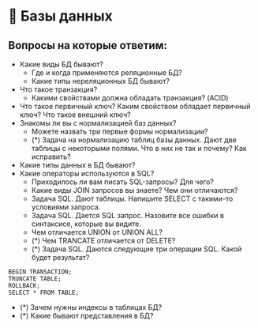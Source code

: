 # 📍 Базы данных

## Вопросы на которые ответим:

* Какие виды БД бывают?
  * Где и когда применяются реляционные БД?
  * Какие типы нереляционных БД бывают?
* Что такое транзакция?
  * Какими свойствами должна обладать транзакция? (ACID)
* Что такое первичный ключ? Каким свойством обладает первичный ключ? Что такое внешний ключ?
* Знакомы ли вы с нормализацией баз данных?
  * Можете назвать три первые формы нормализации?
  * (\*) Задача на нормализацию таблиц базы данных. Дают две таблицы с некоторыми полями. Что в них не так и почему? Как исправить?
* Какие типы данных в БД бывают?
* Какие операторы используются в SQL?
  * Приходилось ли вам писать SQL-запросы? Для чего?
  * Какие виды JOIN запросов вы знаете? Чем они отличаются?
  * Задача SQL. Дают таблицы. Напишите SELECT с такими-то условиями запроса.
  * Задача SQL. Дается SQL запрос. Назовите все ошибки в синтаксисе, которые вы видите.
  * Чем отличается UNION от UNION ALL?
  * (\*) Чем TRANCATE отличается от DELETE?
  * (\*) Задача SQL. Даются следующие три операции SQL. Какой будет результат?

```
BEGIN TRANSACTION;
TRUNCATE TABLE;
ROLLBACK;
SELECT * FROM TABLE;
```

* (\*) Зачем нужны индексы в таблицах БД?
* (\*) Какие бывают представления в БД?
